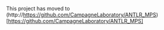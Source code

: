 This project has moved to (http://https://github.com/CampagneLaboratory/ANTLR_MPS)[https://github.com/CampagneLaboratory/ANTLR_MPS]
